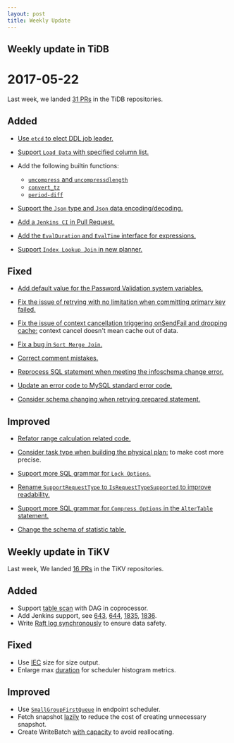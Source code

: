 ```yaml
---
layout: post
title: Weekly Update
---
```

## Weekly update in TiDB

# 2017-05-22

Last week, we landed [31 PRs](https://github.com/pingcap/tidb/pulls?utf8=%E2%9C%93&q=is%3Apr%20is%3Amerged%20merged%3A2017-05-15..2017-05-21%20) in the TiDB repositories.

## Added

* [Use `etcd` to elect DDL job leader.](https://github.com/pingcap/tidb/pull/3158) 

* [Support `Load Data` with specified column list.](https://github.com/pingcap/tidb/pull/3240)

* Add the following builtin functions:
	- [`umcompress` and `uncompressdlength`](https://github.com/pingcap/tidb/pull/3136)
	- [`convert_tz`](https://github.com/pingcap/tidb/pull/3222)
	- [`period-diff`](https://github.com/pingcap/tidb/pull/3237)

* [Support the `Json` type and `Json` data encoding/decoding.](https://github.com/pingcap/tidb/pull/3248)

* [Add a `Jenkins CI` in Pull Request.](https://github.com/pingcap/tidb/pull/3249)

* [Add the `EvalDuration` and `EvalTime` interface for expressions.](https://github.com/pingcap/tidb/pull/3278)

* [Support `Index Lookup Join` in new planner.](https://github.com/pingcap/tidb/pull/3281)


## Fixed

* [Add default value for the Password Validation system variables.](https://github.com/pingcap/tidb/pull/3251)

* [Fix the issue of retrying with no limitation when committing primary key failed.](https://github.com/pingcap/tidb/pull/3258)

* [Fix the issue of context cancellation triggering onSendFail and dropping cache:](https://github.com/pingcap/tidb/pull/3259) context cancel doesn't mean cache out of data.

* [Fix a bug in `Sort Merge Join`.](https://github.com/pingcap/tidb/pull/3262)

* [Correct comment mistakes.](https://github.com/pingcap/tidb/pull/3272)

* [Reprocess SQL statement when meeting the infoschema change error.](https://github.com/pingcap/tidb/pull/3270)

* [Update an error code to MySQL standard error code.](https://github.com/pingcap/tidb/pull/3276)

* [Consider schema changing when retrying prepared statement.](https://github.com/pingcap/tidb/pull/3297)

## Improved

* [Refator range calculation related code.](https://github.com/pingcap/tidb/pull/3208)

* [Consider task type when building the physical plan:](https://github.com/pingcap/tidb/pull/3257) to make cost more precise.

* [Support more SQL grammar for `Lock Options`.](https://github.com/pingcap/tidb/pull/3260)

* [Rename `SupportRequestType` to `IsRequestTypeSupported` to improve readability.](https://github.com/pingcap/tidb/pull/3263)

* [Support more SQL grammar for `Compress Options` in the `AlterTable` statement.](https://github.com/pingcap/tidb/pull/3293)

* [Change the schema of statistic table.](https://github.com/pingcap/tidb/pull/3295)

## Weekly update in TiKV

Last week, We landed [16 PRs](https://github.com/search?utf8=%E2%9C%93&q=repo%3Apingcap%2Ftikv+repo%3Apingcap%2Fpd+is%3Apr+is%3Amerged+merged%3A2017-05-14..2017-05-20&type=Issues) in the TiKV repositories.

## Added

* Support [table scan](https://github.com/pingcap/tikv/pull/1786) with DAG in coprocessor.
* Add Jenkins support, see [643](https://github.com/pingcap/pd/pull/643), [644](https://github.com/pingcap/pd/pull/644), [1835](https://github.com/pingcap/tikv/pull/1835), [1836](https://github.com/pingcap/tikv/pull/1836).
* Write [Raft log synchronously](https://github.com/pingcap/tikv/pull/1840) to ensure data safety.

## Fixed

* Use [IEC](https://github.com/pingcap/pd/pull/646) size for size output. 
* Enlarge max [duration](https://github.com/pingcap/tikv/pull/1854) for scheduler histogram metrics.

## Improved

* Use [`SmallGroupFirstQueue`](https://github.com/pingcap/tikv/pull/1818) in endpoint scheduler.
* Fetch snapshot [lazily](https://github.com/pingcap/tikv/pull/1845) to reduce the cost of creating unnecessary snapshot.
* Create WriteBatch [with capacity](https://github.com/pingcap/tikv/pull/1846) to avoid reallocating.